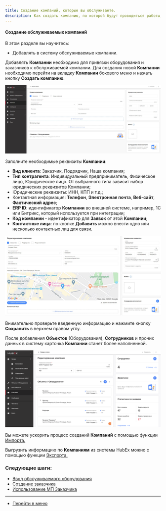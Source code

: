 ```yaml
---
title: Создание компаний, которые вы обслуживаете.
description: Как создать компанию, по которой будут проводиться работы, в системе HubEx?
---
```



<!-- Yandex.Metrika counter -->
<script type="text/javascript" >
   (function(m,e,t,r,i,k,a){m[i]=m[i]||function(){(m[i].a=m[i].a||[]).push(arguments)};
   m[i].l=1*new Date();k=e.createElement(t),a=e.getElementsByTagName(t)[0],k.async=1,k.src=r,a.parentNode.insertBefore(k,a)})
   (window, document, "script", "https://mc.yandex.ru/metrika/tag.js", "ym");
   ym('{{ site.yandex_metric }}', "init", {
        id:'{{ site.yandex_metric }}',
        clickmap:true,
        trackLinks:true,
        accurateTrackBounce:true,
        webvisor:true
   });
</script>
<noscript><div><img src="https://mc.yandex.ru/watch/'{{ site.yandex_metric }}'" style="position:absolute; left:-9999px;" alt="" /></div></noscript>
<!-- /Yandex.Metrika counter -->

#### Создание обслуживаемых компаний
В этом разделе вы научитесь:
- Добавлять в систему обслуживаемые компании.

<p>Добавлять <strong>Компании</strong> необходимо для привязки оборудования и заказчиков к обслуживаемой компании. Для создания новой <strong>Компании</strong> необходимо перейти на вкладку <strong>Компании</strong> бокового меню и нажать кнопку <strong>Создать компанию</strong>.</p>

![1.png](/attachments/images/FAQ/USER/CreatingCompany/CompanyEmpty.jpg)

<p>Заполните необходимые реквизиты <strong>Компании</strong>: </p>
<p> <ul>
      <li><strong> Вид клиента</strong>: Заказчик, Подрядчик, Наша компания;</li>
      <li><strong> Тип контрагента</strong>: Индивидуальный предприниматель, Физическое лицо, Юридическое лицо. От выбранного типа зависит набор юридических реквизитов Компании;</li>
      <li> Юридические реквизиты: ИНН, КПП и т.д.; </li>
      <li> Контактная информация: <strong> Телефон</strong>, <strong>Электронная почта</strong>, <strong>Веб-сайт</strong>, <strong>Фактический адрес</strong>;</li>
      <li> <strong>ERP ID</strong>: идентификатор <strong>Компании</strong> во внешней системе, например, 1С или Битрикс, который используется при интеграции;</li>
      <li> <strong>Код компании</strong> - идентификатор для <strong>Заявок</strong> от этой <strong>Компании</strong>; </li>
      <li> <strong>Контактные лица</strong>: по кнопке <strong>Добавить</strong> можно внести одно или несколько контактных лиц для связи. </li>
</ul> </p>


![2.png](/attachments/images/FAQ/USER/CreatingCompany/CreateNewCompany.jpg)

Внимательно проверьте введенную информацию и нажмите кнопку <strong>Сохранить</strong> в верхнем правом углу.

После добавления <strong>Объектов</strong> (Оборудования), <strong>Сотрудников</strong> и прочих данных в систему карточка <strong>Компании</strong> станет более наполненной.

![3.png](/attachments/images/FAQ/USER/CreatingCompany/comp3.png)


<p> Вы можете ускорить процесс созданий <strong>Компаний</strong> с помощью функции <a href="https://wiki.hubex.ru/docs/FAQ/RU/user/Import.html#companies"> Импорта.</a></p>
<p> Выгрузить информацию по <strong>Компаниям</strong> из системы HubEx можно с помощью  функции <a href="https://wiki.hubex.ru/docs/FAQ/RU/user/Export.html#companies"> Экспорта.</a></p>



### Следующие шаги:
- [Ввод обслуживаемого оборудования](./CreatingObjects.md)
- [Создание заказчика](./CreatingCustomer.md)
- [Использование МП Заказчика](./CustomerApp.md)





___
- [Перейти в меню](http://wiki.hubex.ru)
